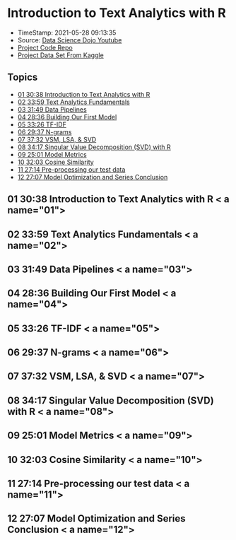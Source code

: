 # Introduction to Text Analytics with R
* TimeStamp: 2021-05-28 09:13:35
* Source: [Data Science Dojo Youtube](https://www.youtube.com/playlist?list=PL8eNk_zTBST8olxIRFoo0YeXxEOkYdoxi)
* [Project Code Repo](https://code.datasciencedojo.com/datasciencedojo/tutorials/tree/master/Introduction%20to%20Text%20Analytics%20with%20R)
* [Project Data Set From Kaggle](https://www.kaggle.com/uciml/sms-spam-collection-dataset)

## Topics
* [01 30:38 Introduction to Text Analytics with R](#01)
* [02 33:59 Text Analytics Fundamentals](#02)
* [03 31:49 Data Pipelines](#03)
* [04 28:36 Building Our First Model](#04)
* [05 33:26 TF-IDF](#05)
* [06 29:37 N-grams](#06)
* [07 37:32 VSM, LSA, & SVD](#07)
* [08 34:17 Singular Value Decomposition (SVD) with R]( #08)
* [09 25:01 Model Metrics](#09)
* [10 32:03 Cosine Similarity](#10)
* [11 27:14 Pre-processing our test data](#11)
* [12 27:07 Model Optimization and Series Conclusion](#12)


## 01 30:38 Introduction to Text Analytics with R < a name="01"></a>


## 02 33:59 Text Analytics Fundamentals  < a name="02"></a>


## 03 31:49 Data Pipelines   < a name="03"></a>


## 04 28:36 Building Our First Model  < a name="04"></a>


## 05 33:26 TF-IDF    < a name="05"></a>


## 06 29:37 N-grams    < a name="06"></a>


## 07 37:32 VSM, LSA, & SVD   < a name="07"></a>


## 08 34:17 Singular Value Decomposition (SVD) with R < a name="08"></a>


## 09 25:01 Model Metrics   < a name="09"></a>


## 10 32:03 Cosine Similarity   < a name="10"></a>


## 11 27:14 Pre-processing our test data  < a name="11"></a>


## 12 27:07 Model Optimization and Series Conclusion < a name="12"></a>


